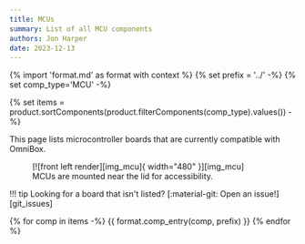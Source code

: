 ```yaml
---
title: MCUs
summary: List of all MCU components
authors: Jon Harper
date: 2023-12-13
---
```


{% import 'format.md' as format with context %}
{% set prefix = '../' -%}
{% set comp_type='MCU' -%}

{% set items = product.sortComponents(product.filterComponents(comp_type).values()) -%}

This page lists microcontroller boards that are currently compatible with OmniBox.

<figure markdown>
  [![front left render][img_mcu]{ width="480" }][img_mcu]
  <figcaption>MCUs are mounted near the lid for accessibility.</figcaption>
</figure>

[img_mcu]: ../img/components/mcu.webp

!!! tip
    Looking for a board that isn't listed? [:material-git: Open an issue!][git_issues]


{% for comp in items -%}
{{ format.comp_entry(comp, prefix) }}
{% endfor %}